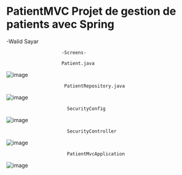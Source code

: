 # PatientMVC Projet de gestion de patients avec Spring 
-Walid Sayar

                        -Screens-
                        
                        Patient.java
![image](https://user-images.githubusercontent.com/92368576/235251871-42419c52-74cf-4e62-a528-c2e5494c95b1.png)

                         PatientRepository.java
![image](https://user-images.githubusercontent.com/92368576/235252025-f42d2f7b-c365-4a3f-9035-67804e22f2d0.png)

                          SecurityConfig
![image](https://user-images.githubusercontent.com/92368576/235252150-a9c9f4a1-f77b-4bfc-b429-b3d95e1b143a.png)


                          SecurityController
![image](https://user-images.githubusercontent.com/92368576/235252203-c45614d8-115f-4af1-b668-94a90dd22799.png)


                          PatientMvcApplication
![image](https://user-images.githubusercontent.com/92368576/235252502-4a1c7dda-8ce2-4c3a-94e9-77a83d98431a.png)


